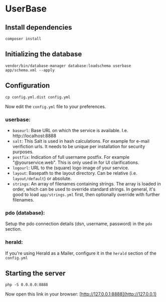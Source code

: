 # UserBase

## Install dependencies

    composer install
    
## Initializing the database

    vendor/bin/database-manager database:loadschema userbase app/schema.xml --apply

## Configuration

    cp config.yml.dist config.yml
    
Now edit the `config.yml` file to your preferences.

### userbase:

* `baseurl`: Base URL on which the service is available. I.e. http://localhost:8888
* `salt`: This Salt is used in hash calculations. For example for e-mail verifiction urls. It needs to be unique per installation for security purposes.
* `postfix`: Indication of full username postfix. For example "@yourservice.web". This is only used in for UI clarifications.
* `logourl`: URL to the (square) logo image of your service.
* `layout`: Basepath to the layout directory. Can be relative (i.e. `layout/default`) or absolute.
* `strings`: An array of filenames containing strings. The array is loaded in order, which can be used to override standard strings. In general, it's good to load `app/strings.yml` first, then optionally override with further filenames.

### pdo (database):

Setup the pdo connection details (dsn, username, password) in the `pdo` section.

### herald:

If you're using Herald as a Mailer, configure it in the `herald` section of the `config.yml`

## Starting the server

    php -S 0.0.0.0:8888

Now open this link in your browser: [http://127.0.0.1:8888](http://127.0.0.1)
